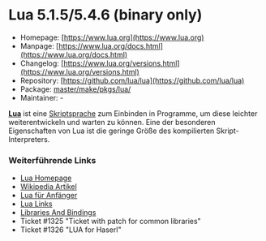 # Lua 5.1.5/5.4.6 (binary only)
 - Homepage: [https://www.lua.org](https://www.lua.org)
 - Manpage: [https://www.lua.org/docs.html](https://www.lua.org/docs.html)
 - Changelog: [https://www.lua.org/versions.html](https://www.lua.org/versions.html)
 - Repository: [https://github.com/lua/lua](https://github.com/lua/lua)
 - Package: [master/make/pkgs/lua/](https://github.com/Freetz-NG/freetz-ng/tree/master/make/pkgs/lua/)
 - Maintainer: -

**[Lua](http://www.lua.org/)** ist eine
[Skriptsprache](http://de.wikipedia.org/wiki/Skriptsprache)
zum Einbinden in Programme, um diese leichter weiterentwickeln und
warten zu können. Eine der besonderen Eigenschaften von Lua ist die
geringe Größe des kompilierten Skript-Interpreters.

### Weiterführende Links

-   [Lua Homepage](http://www.lua.org/)
-   [Wikipedia
    Artikel](http://de.wikipedia.org/wiki/Lua)
-   [Lua für Anfänger](http://lua.gts-stolberg.de/)
-   [Lua
    Links](http://www.dmoz.org/World/Deutsch/Computer/Programmieren/Sprachen/Lua/)
-   [Libraries And
    Bindings](http://lua-users.org/wiki/LibrariesAndBindings)
-   Ticket #1325 "Ticket with patch for common libraries"
-   Ticket #1326 "LUA for Haserl"


